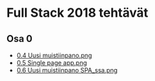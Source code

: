 <H1>Full Stack 2018 tehtävät</H1>
<H2>Osa 0</H2>
<ul>
<li><a href="https://github.com/jarnots/fullstack2018/blob/master/osa0/0.4%20Uusi%20muistiinpano.png">0.4 Uusi muistiinpano.png</a></li>
<li><a href="https://github.com/jarnots/fullstack2018/blob/master/osa0/0.5%20Single%20page%20app.png">0.5 Single page app.png</a></li>
<li><a href="https://github.com/jarnots/fullstack2018/blob/master/osa0/0.6%20Uusi%20muistiinpano%20SPA_ssa.png">0.6 Uusi muistiinpano SPA_ssa.png</a></li>
</ul>
